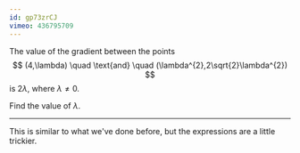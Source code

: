 ```yaml
---
id: gp73zrCJ
vimeo: 436795709
---
```


The value of the gradient between the points
$$
(4,\lambda) \quad \text{and} \quad (\lambda^{2},2\sqrt{2}\lambda^{2})
$$
is $2\lambda,$ where $\lambda \neq 0.$

Find the value of $\lambda.$

---

This is similar to what we've done before, but the expressions are a little trickier.
